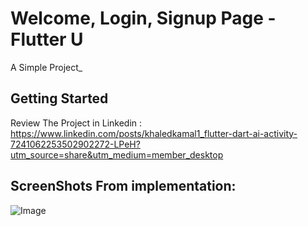 # Welcome, Login, Signup Page - Flutter U

A Simple Project_

## Getting Started

Review The Project in Linkedin : https://www.linkedin.com/posts/khaledkamal1_flutter-dart-ai-activity-7241062253502902272-LPeH?utm_source=share&utm_medium=member_desktop

## ScreenShots From implementation:

![Image](https://github.com/user-attachments/assets/ac210545-d883-4c5d-b419-b84900e5013b)
